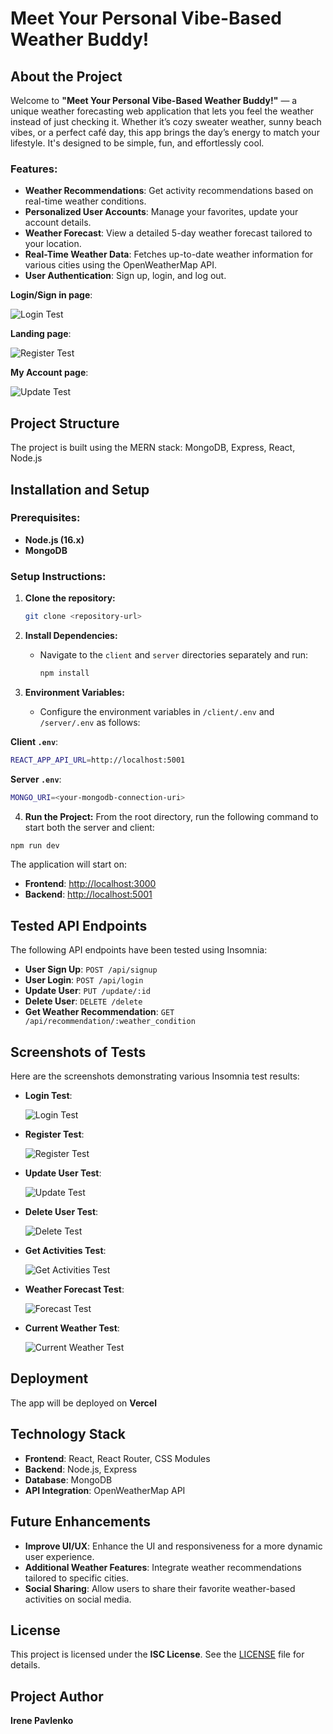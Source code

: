 # Meet Your Personal Vibe-Based Weather Buddy!

## About the Project
Welcome to **"Meet Your Personal Vibe-Based Weather Buddy!"** — a unique weather forecasting web application that lets you feel the weather instead of just checking it. Whether it’s cozy sweater weather, sunny beach vibes, or a perfect café day, this app brings the day’s energy to match your lifestyle. It's designed to be simple, fun, and effortlessly cool.

### Features:
- **Weather Recommendations**: Get activity recommendations based on real-time weather conditions.
- **Personalized User Accounts**: Manage your favorites, update your account details.
- **Weather Forecast**: View a detailed 5-day weather forecast tailored to your location.
- **Real-Time Weather Data**: Fetches up-to-date weather information for various cities using the OpenWeatherMap API.
- **User Authentication**: Sign up, login, and log out.

**Login/Sign in page**:
  
  ![Login Test](insomniass/introPage.png)

**Landing page**:
  
  ![Register Test](insomniass/landingPage.png)

**My Account page**:
  
  ![Update Test](insomniass/myAccount.png)

## Project Structure
The project is built using the MERN stack: MongoDB, Express, React, Node.js

## Installation and Setup
### Prerequisites:
- **Node.js (16.x)**
- **MongoDB**

### Setup Instructions:
1. **Clone the repository:**
    ```bash
    git clone <repository-url>
    ```

2. **Install Dependencies:**
   - Navigate to the `client` and `server` directories separately and run:
     ```bash
     npm install
     ```

3. **Environment Variables:**
   - Configure the environment variables in `/client/.env` and `/server/.env` as follows:
   
**Client `.env`**:
```bash
REACT_APP_API_URL=http://localhost:5001
```

**Server `.env`**:
```bash
MONGO_URI=<your-mongodb-connection-uri>
```

4. **Run the Project:**
From the root directory, run the following command to start both the server and client:
```bash
npm run dev
```

The application will start on:

- **Frontend**: [http://localhost:3000](http://localhost:3000)
- **Backend**: [http://localhost:5001](http://localhost:5001)

## Tested API Endpoints

The following API endpoints have been tested using Insomnia:

- **User Sign Up**: `POST /api/signup`
- **User Login**: `POST /api/login`
- **Update User**: `PUT /update/:id`
- **Delete User**: `DELETE /delete`
- **Get Weather Recommendation**: `GET /api/recommendation/:weather_condition`

## Screenshots of Tests

Here are the screenshots demonstrating various Insomnia test results:

- **Login Test**:
  
  ![Login Test](insomniass/Login.png)

- **Register Test**:
  
  ![Register Test](insomniass/Register.png)

- **Update User Test**:
  
  ![Update Test](insomniass/Update.png)

- **Delete User Test**:
  
  ![Delete Test](insomniass/Delete.png)

- **Get Activities Test**:
  
  ![Get Activities Test](insomniass/GetActivities.png)

- **Weather Forecast Test**:
  
  ![Forecast Test](insomniass/Forecast.png)

- **Current Weather Test**:
  
  ![Current Weather Test](insomniass/Current%20Weather.png)

## Deployment

The app will be deployed on **Vercel** 

## Technology Stack

- **Frontend**: React, React Router, CSS Modules
- **Backend**: Node.js, Express
- **Database**: MongoDB
- **API Integration**: OpenWeatherMap API

## Future Enhancements

- **Improve UI/UX**: Enhance the UI and responsiveness for a more dynamic user experience.
- **Additional Weather Features**: Integrate weather recommendations tailored to specific cities.
- **Social Sharing**: Allow users to share their favorite weather-based activities on social media.

## License

This project is licensed under the **ISC License**. See the [LICENSE](./LICENSE) file for details.

## Project Author

**Irene Pavlenko** 